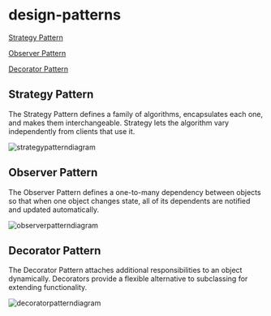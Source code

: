 # design-patterns
[Strategy Pattern](/strategy)

[Observer Pattern](/observer)

[Decorator Pattern](/decorator)
## Strategy Pattern

The Strategy Pattern defines a family of algorithms, encapsulates each one, and makes them interchangeable. Strategy lets the algorithm vary independently from clients that use it.

![strategypatterndiagram](https://github.com/toprakunal/design-patterns/assets/58954367/82e3f950-0fed-4c2f-a149-6a19a0f7ef92)

## Observer Pattern

The Observer Pattern defines a one-to-many dependency between objects so that when one object changes state, all of its dependents are notified and updated automatically.

![observerpatterndiagram](https://github.com/toprakunal/design-patterns/assets/58954367/9a0bfcb3-be99-45d5-b662-7664c16880d5)


## Decorator Pattern

The Decorator Pattern attaches additional responsibilities to an object dynamically. Decorators provide a flexible alternative to subclassing for extending functionality.

![decoratorpatterndiagram](https://github.com/toprakunal/design-patterns/assets/58954367/62690138-75c6-4a98-bf47-1760d52d9639)


